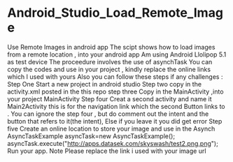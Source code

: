 # Android_Studio_Load_Remote_Image
Use Remote Images in android app
The scipt shows how to load images from a remote location , into your android app
Am using Android Llolipop 5.1 as test device
The proceedure involves the use of asynchTask
You can copy the codes and use in your project , kindly replace the online links which I used with yours
Also you can follow these steps if any challenges :
Step One
Start a new project in android studio
Step two
copy in the activity.xml posted in the this  repo
step three 
Copy in the MainActivity ,into your project MainActivity 
Step four 
Creat a second activity and name it Main2Activity
this is for the navigation link which the second Button links to .
You can ignore the step four , but do comment out the intent and the button that refers to it(the intent), Else if you leave it you did get error
Step five 
Create an online location to store your image and use in the Asynch
AsyncTaskExample asyncTask=new AsyncTaskExample();
asyncTask.execute("http://apps.datasek.com/skyswash/test2.png.png");
Run your app.
Note
Please replace the link i used with your image url 
